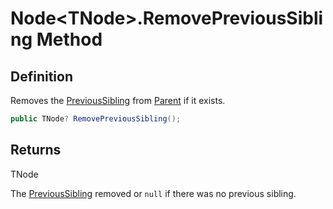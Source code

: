 # Node&lt;TNode&gt;.RemovePreviousSibling Method
## Definition

Removes the [PreviousSibling](MrKWatkins.Ast.Node-1.PreviousSibling.md) from [Parent](MrKWatkins.Ast.Node-1.Parent.md) if it exists.

```c#
public TNode? RemovePreviousSibling();
```

## Returns

TNode

The [PreviousSibling](MrKWatkins.Ast.Node-1.PreviousSibling.md) removed or `null` if there was no previous sibling.
